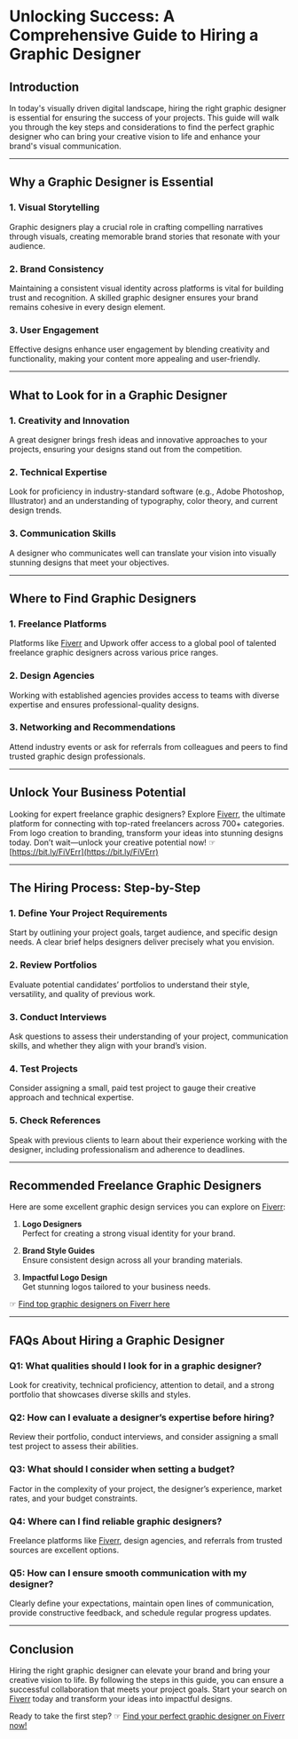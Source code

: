 # Unlocking Success: A Comprehensive Guide to Hiring a Graphic Designer

## Introduction

In today's visually driven digital landscape, hiring the right graphic designer is essential for ensuring the success of your projects. This guide will walk you through the key steps and considerations to find the perfect graphic designer who can bring your creative vision to life and enhance your brand's visual communication.

---

## Why a Graphic Designer is Essential

### 1. Visual Storytelling
Graphic designers play a crucial role in crafting compelling narratives through visuals, creating memorable brand stories that resonate with your audience.

### 2. Brand Consistency
Maintaining a consistent visual identity across platforms is vital for building trust and recognition. A skilled graphic designer ensures your brand remains cohesive in every design element.

### 3. User Engagement
Effective designs enhance user engagement by blending creativity and functionality, making your content more appealing and user-friendly.

---

## What to Look for in a Graphic Designer

### 1. Creativity and Innovation
A great designer brings fresh ideas and innovative approaches to your projects, ensuring your designs stand out from the competition.

### 2. Technical Expertise
Look for proficiency in industry-standard software (e.g., Adobe Photoshop, Illustrator) and an understanding of typography, color theory, and current design trends.

### 3. Communication Skills
A designer who communicates well can translate your vision into visually stunning designs that meet your objectives.

---

## Where to Find Graphic Designers

### 1. Freelance Platforms
Platforms like [Fiverr](https://bit.ly/FiVErr) and Upwork offer access to a global pool of talented freelance graphic designers across various price ranges.

### 2. Design Agencies
Working with established agencies provides access to teams with diverse expertise and ensures professional-quality designs.

### 3. Networking and Recommendations
Attend industry events or ask for referrals from colleagues and peers to find trusted graphic design professionals.

---

## Unlock Your Business Potential

Looking for expert freelance graphic designers? Explore [Fiverr](https://bit.ly/FiVErr), the ultimate platform for connecting with top-rated freelancers across 700+ categories. From logo creation to branding, transform your ideas into stunning designs today. Don’t wait—unlock your creative potential now! ☞ [https://bit.ly/FiVErr](https://bit.ly/FiVErr)

---

## The Hiring Process: Step-by-Step

### 1. Define Your Project Requirements
Start by outlining your project goals, target audience, and specific design needs. A clear brief helps designers deliver precisely what you envision.

### 2. Review Portfolios
Evaluate potential candidates’ portfolios to understand their style, versatility, and quality of previous work.

### 3. Conduct Interviews
Ask questions to assess their understanding of your project, communication skills, and whether they align with your brand’s vision.

### 4. Test Projects
Consider assigning a small, paid test project to gauge their creative approach and technical expertise.

### 5. Check References
Speak with previous clients to learn about their experience working with the designer, including professionalism and adherence to deadlines.

---

## Recommended Freelance Graphic Designers

Here are some excellent graphic design services you can explore on [Fiverr](https://bit.ly/FiVErr):

1. **Logo Designers**  
   Perfect for creating a strong visual identity for your brand.

2. **Brand Style Guides**  
   Ensure consistent design across all your branding materials.

3. **Impactful Logo Design**  
   Get stunning logos tailored to your business needs.

☞ [Find top graphic designers on Fiverr here](https://bit.ly/FiVErr)

---

## FAQs About Hiring a Graphic Designer

### **Q1: What qualities should I look for in a graphic designer?**
Look for creativity, technical proficiency, attention to detail, and a strong portfolio that showcases diverse skills and styles.

### **Q2: How can I evaluate a designer’s expertise before hiring?**
Review their portfolio, conduct interviews, and consider assigning a small test project to assess their abilities.

### **Q3: What should I consider when setting a budget?**
Factor in the complexity of your project, the designer’s experience, market rates, and your budget constraints.

### **Q4: Where can I find reliable graphic designers?**
Freelance platforms like [Fiverr](https://bit.ly/FiVErr), design agencies, and referrals from trusted sources are excellent options.

### **Q5: How can I ensure smooth communication with my designer?**
Clearly define your expectations, maintain open lines of communication, provide constructive feedback, and schedule regular progress updates.

---

## Conclusion

Hiring the right graphic designer can elevate your brand and bring your creative vision to life. By following the steps in this guide, you can ensure a successful collaboration that meets your project goals. Start your search on [Fiverr](https://bit.ly/FiVErr) today and transform your ideas into impactful designs.

Ready to take the first step? ☞ [Find your perfect graphic designer on Fiverr now!](https://bit.ly/FiVErr)
